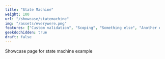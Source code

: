 ```yaml
---
title: "State Machine"
weight: 100
url: "/showcase/statemachine"
img: "/assets/everywere.png"
features: ["Custom validation", "Scoping", "Something else", "Another one", "Last one"]
geekdochidden: true
draft: false
---
```

Showcase page for state machine example